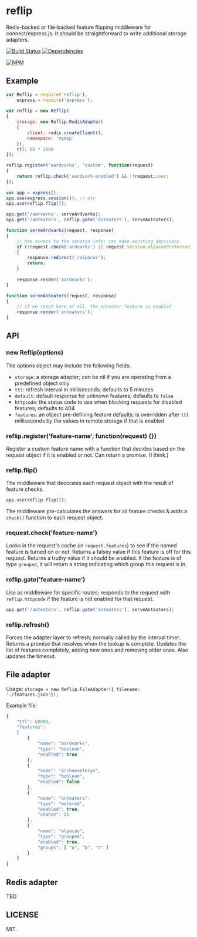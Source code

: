 # reflip

Redis-backed or file-backed feature flipping middleware for connect/express.js. It should be straightforward to write additional storage adapters.

[![Build Status](https://secure.travis-ci.org/ceejbot/reflip.png)](http://travis-ci.org/ceejbot/reflip) [![Dependencies](https://david-dm.org/ceejbot/reflip.png)](https://david-dm.org/ceejbot/reflip) 

[![NPM](https://nodei.co/npm/reflip.png)](https://nodei.co/npm/reflip/)

## Example

```javascript
var Reflip = require('reflip'),
    express = require('express');
  
var reflip = new Reflip(
{
    storage: new Reflip.RedisAdapter(
    { 
        client: redis.createClient(), 
        namespace: 'myapp'
    }),
    ttl: 60 * 1000
});

reflip.register('aardvarks', 'custom', function(request)
{
    return reflip.check('aardvark-enabled') && !!request.user;
});
  
var app = express();
app.use(express.session()); // etc
app.use(reflip.flip());

app.get('/aarvarks', serveArdvarks);
app.get('/anteaters', reflip.gate('anteaters'), serveAnteaters);

function serveArdvarks(request, response)
{
    // has access to the session info; can make exciting decisions
    if (!request.check('ardvarks') || request.session.alpacasPreferred)
    {
        response.redirect('/alpacas');
        return;
    }
    
    response.render('aardvarks');
}

function serveAnteaters(request, response)
{
    // if we reach here at all, the anteater feature is enabled
    response.render('anteaters');
}
```

## API

### new Reflip(options)

The options object may include the following fields:

- `storage`: a storage adapter; can be nil if you are operating from a predefined object only
- `ttl`: refresh interval in milliseconds; defaults to 5 minutes
- `default`: default response for unknown features; defaults to `false`
- `httpcode`: the status code to use when blocking requests for disabled features; defaults to 404 
- `features`: an object pre-defining feature defaults; is overridden after `ttl` milliseconds by the values in remote storage if that is enabled


### reflip.register('feature-name', function(request) {})

Register a custom feature name with a function that decides based on the request object if it is enabled or not. Can return a promise. (I think.)

### reflip.flip()

The middleware that decorates each request object with the result of feature checks.

```javascript
app.use(reflip.flip());
```

The middleware pre-calculates the answers for all feature checks & adds a `check()` function to each request object.

### request.check('feature-name')

Looks in the request's cache (in `request.features`) to see if the named feature is turned on or not. Returns a falsey value if this feature is off for this request. Returns a truthy value if it should be enabled. If the feature is of type `grouped`, it will return a string indicating which group this request is in.

### reflip.gate('feature-name')

Use as middleware for specific routes; responds to the request with `reflip.httpcode` if the feature is not enabled for that request.

```javascript
app.get('/anteaters', reflip.gate('anteaters'), serveAnteaters);
```

### reflip.refresh()

Forces the adapter layer to refresh; normally called by the interval timer. Returns a promise that resolves when the lookup is complete. Updates the list of features completely, adding new ones and removing older ones. Also updates the timeout.

## File adapter

Usage: `storage = new Reflip.FileAdapter({ filename: './features.json'});`

Example file:

```javascript
{
    "ttl": 60000,
    "features":
    [
        {
            "name": "aardvarks",
            "type": "boolean",
            "enabled": true
        },
        {
            "name": "archaeopteryx",
            "type": "boolean",
            "enabled": false
        },
        {
            "name": "anteaters",
            "type": "metered",
            "enabled": true,
            "chance": 25
        },
        {
            "name": "alpacas",
            "type": "grouped",
            "enabled": true,
            "groups": [ "a", "b", "c" ]
        }
    ]
}
```

## Redis adapter

TBD

## LICENSE

MIT.
